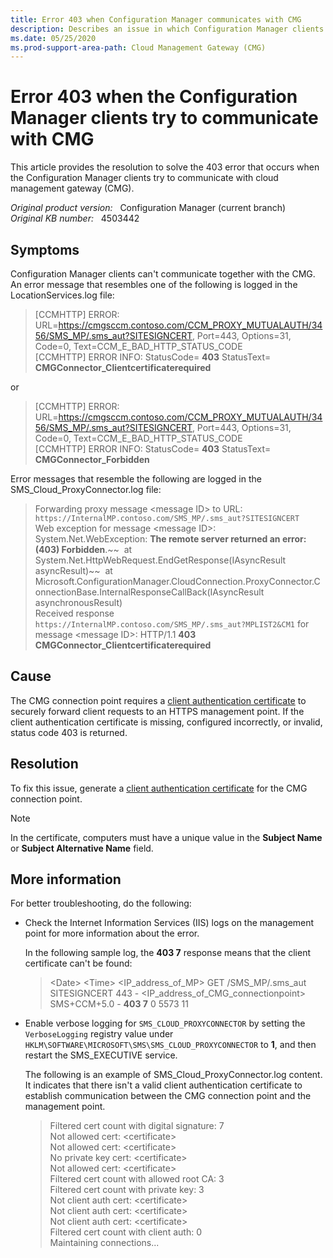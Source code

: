 ```yaml
---
title: Error 403 when Configuration Manager communicates with CMG
description: Describes an issue in which Configuration Manager clients can't communicate with CMG, and they return a 403 error.
ms.date: 05/25/2020
ms.prod-support-area-path: Cloud Management Gateway (CMG)
---
```

# Error 403 when the Configuration Manager clients try to communicate with CMG

This article provides the resolution to solve the 403 error that occurs when the Configuration Manager clients try to communicate with cloud management gateway (CMG).

_Original product version:_ &nbsp; Configuration Manager (current branch)  
_Original KB number:_ &nbsp; 4503442

## Symptoms

Configuration Manager clients can't communicate together with the CMG. An error message that resembles one of the following is logged in the LocationServices.log file:

> [CCMHTTP] ERROR: URL=https://cmgsccm.contoso.com/CCM_PROXY_MUTUALAUTH/3456/SMS_MP/.sms_aut?SITESIGNCERT, Port=443, Options=31, Code=0, Text=CCM_E_BAD_HTTP_STATUS_CODE  
> [CCMHTTP] ERROR INFO: StatusCode= **403** StatusText= **CMGConnector_Clientcertificaterequired**  

or

> [CCMHTTP] ERROR: URL=https://cmgsccm.contoso.com/CCM_PROXY_MUTUALAUTH/3456/SMS_MP/.sms_aut?SITESIGNCERT, Port=443, Options=31, Code=0, Text=CCM_E_BAD_HTTP_STATUS_CODE  \
> [CCMHTTP] ERROR INFO: StatusCode= **403** StatusText= **CMGConnector_Forbidden**  

Error messages that resemble the following are logged in the SMS_Cloud_ProxyConnector.log file:

> Forwarding proxy message \<message ID> to URL: `https://InternalMP.contoso.com/SMS_MP/.sms_aut?SITESIGNCERT`  
> Web exception for message \<message ID>: System.Net.WebException: **The remote server returned an error: (403) Forbidden**.~~  at System.Net.HttpWebRequest.EndGetResponse(IAsyncResult asyncResult)~~  at Microsoft.ConfigurationManager.CloudConnection.ProxyConnector.ConnectionBase.InternalResponseCallBack(IAsyncResult asynchronousResult)  
> Received response `https://InternalMP.contoso.com/SMS_MP/.sms_aut?MPLIST2&CM1` for message \<message ID>: HTTP/1.1 **403 CMGConnector_Clientcertificaterequired**

## Cause

The CMG connection point requires a [client authentication certificate](/mem/configmgr/core/clients/manage/cmg/certificates-for-cloud-management-gateway#bkmk_clientauth) to securely forward client requests to an HTTPS management point. If the client authentication certificate is missing, configured incorrectly, or invalid, status code 403 is returned.

## Resolution

To fix this issue, generate a [client authentication certificate](/mem/configmgr/core/clients/manage/cmg/certificates-for-cloud-management-gateway#bkmk_clientauth) for the CMG connection point.

> [!NOTE]
> In the certificate, computers must have a unique value in the **Subject Name** or **Subject Alternative Name** field.

## More information

For better troubleshooting, do the following:

- Check the Internet Information Services (IIS) logs on the management point for more information about the error.

    In the following sample log, the **403 7** response means that the client certificate can't be found:

    > \<Date> \<Time> \<IP_address_of_MP> GET /SMS_MP/.sms_aut SITESIGNCERT 443 - \<IP_address_of_CMG_connectionpoint> SMS+CCM+5.0 - **403 7** 0 5573 11

- Enable verbose logging for `SMS_CLOUD_PROXYCONNECTOR` by setting the `VerboseLogging` registry value under `HKLM\SOFTWARE\MICROSOFT\SMS\SMS_CLOUD_PROXYCONNECTOR` to **1**, and then restart the SMS_EXECUTIVE service.

  The following is an example of SMS_Cloud_ProxyConnector.log content. It indicates that there isn't a valid client authentication certificate to establish communication between the CMG connection point and the management point.

  > Filtered cert count with digital signature: 7  
  > Not allowed cert: \<certificate>  
  > Not allowed cert: \<certificate>  \
  > No private key cert: \<certificate>  \
  > Not allowed cert: \<certificate>  \
  > Filtered cert count with allowed root CA: 3  \
  > Filtered cert count with private key: 3  \
  > Not client auth cert: \<certificate>  \
  > Not client auth cert: \<certificate>  \
  > Not client auth cert: \<certificate>  \
  > Filtered cert count with client auth: 0  \
  > Maintaining connections...
